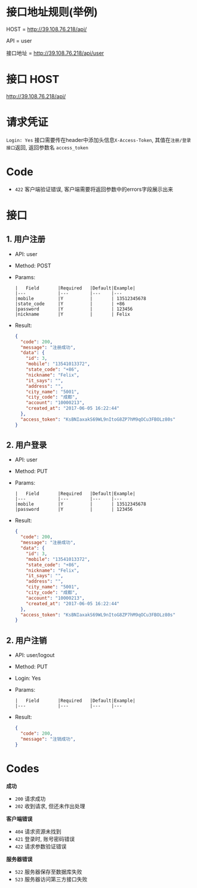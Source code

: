 # 接口地址规则(举例)

HOST =  http://39.108.76.218/api/

API = user

接口地址 = http://39.108.76.218/api/user

# 接口 HOST
http://39.108.76.218/api/

# 请求凭证
`Login: Yes` 接口需要传在header中添加头信息`X-Access-Token`,
其值在`注册/登录接口`返回, 返回参数名 `access_token`

# Code

- `422` 客户端验证错误, 客户端需要将返回参数中的errors字段展示出来


接口
==========

## 1. 用户注册
- API: user
- Method: POST
- Params:

    ```
    |   Field       |Required   |Default|Example|
    |---            |---        |---    |---
    |mobile         |Y          |       | 13512345678
    |state_code     |Y          |       | +86
    |password       |Y          |       | 123456
    |nickname       |Y          |       | Felix
    ```

- Result:

    ```json
    {
      "code": 200,
      "message": "注册成功",
      "data": {
        "id": 3,
        "mobile": "13541013372",
        "state_code": "+86",
        "nickname": "Felix",
        "it_says": "",
        "address": "",
        "city_name": "5001",
        "city_code": "成都",
        "account": "10000213",
        "created_at": "2017-06-05 16:22:44"
      },
      "access_token": "KsBNIaxakS69WL9nItoG8ZP7hM9qOCu3FBOLz80s"
    }
    ```

## 2. 用户登录
- API: user
- Method: PUT
- Params:

    ```
    |   Field       |Required   |Default|Example|
    |---            |---        |---    |---
    |mobile         |Y          |       | 13512345678
    |password       |Y          |       | 123456
    ```

- Result:

    ```json
    {
      "code": 200,
      "message": "注册成功",
      "data": {
        "id": 3,
        "mobile": "13541013372",
        "state_code": "+86",
        "nickname": "Felix",
        "it_says": "",
        "address": "",
        "city_name": "5001",
        "city_code": "成都",
        "account": "10000213",
        "created_at": "2017-06-05 16:22:44"
      },
      "access_token": "KsBNIaxakS69WL9nItoG8ZP7hM9qOCu3FBOLz80s"
    }
    ```

## 2. 用户注销
- API: user/logout
- Method: PUT
- Login: Yes
- Params:

    ```
    |   Field       |Required   |Default|Example|
    |---            |---        |---    |---
    ```

- Result:

    ```json
    {
      "code": 200,
      "message": "注销成功",
    }
    ```

# Codes

**成功**
- `200` 请求成功
- `202` 收到请求, 但还未作出处理

**客户端错误**
- `404` 请求资源未找到
- `421` 登录时, 账号密码错误
- `422` 请求参数验证错误

**服务器错误**
- `522` 服务器保存至数据库失败
- `523` 服务器访问第三方接口失败
